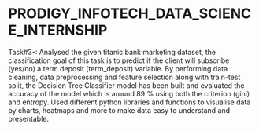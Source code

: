 # PRODIGY_INFOTECH_DATA_SCIENCE_INTERNSHIP
Task#3-: Analysed the given titanic bank marketing dataset, the classification goal of this task is to predict if the client will subscribe (yes/no) a term deposit (term_deposit) variable. By performing data cleaning, data preprocessing and feature selection along with train-test split, the Decision Tree Classifier model has been built and evaluated the accuracy of the model which is around 89 % using both the criterion (gini) and entropy. Used different python libraries and functions to visualise data by charts, heatmaps and more to make data easy to understand and presentable.


